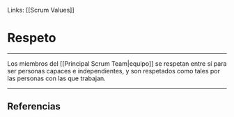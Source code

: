 Links: [[Scrum Values]]

# Respeto
---

Los miembros del [[Principal Scrum Team|equipo]] se respetan entre sí para ser personas capaces e independientes, y son respetados como tales por las personas con las que trabajan.

---

## Referencias